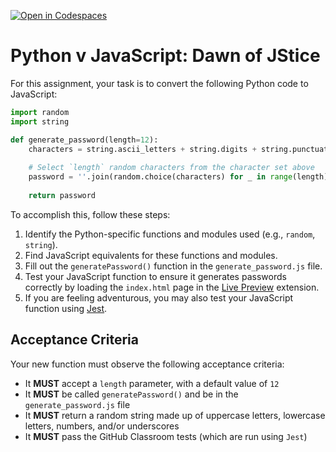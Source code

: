 [![Open in Codespaces](https://classroom.github.com/assets/launch-codespace-2972f46106e565e64193e422d61a12cf1da4916b45550586e14ef0a7c637dd04.svg)](https://classroom.github.com/open-in-codespaces?assignment_repo_id=16454773)
# Python v JavaScript: Dawn of JStice

For this assignment, your task is to convert the following Python code to JavaScript:

```python
import random
import string

def generate_password(length=12):
    characters = string.ascii_letters + string.digits + string.punctuation
    
    # Select `length` random characters from the character set above
    password = ''.join(random.choice(characters) for _ in range(length))
    
    return password
```

To accomplish this, follow these steps:

1. Identify the Python-specific functions and modules used (e.g., `random`, `string`).
2. Find JavaScript equivalents for these functions and modules.
3. Fill out the `generatePassword()` function in the `generate_password.js` file.
4. Test your JavaScript function to ensure it generates passwords correctly by loading the `index.html` page in the [Live Preview](https://marketplace.visualstudio.com/items?itemName=ms-vscode.live-server) extension.
5. If you are feeling adventurous, you may also test your JavaScript function using [Jest](https://jestjs.io/).

## Acceptance Criteria

Your new function must observe the following acceptance criteria:

- It **MUST** accept a `length` parameter, with a default value of `12`
- It **MUST** be called `generatePassword()` and be in the `generate_password.js` file
- It **MUST** return a random string made up of uppercase letters, lowercase letters, numbers, and/or underscores
- It **MUST** pass the GitHub Classroom tests (which are run using `Jest`)